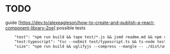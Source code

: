 # TODO

guide [https://dev.to/alexeagleson/how-to-create-and-publish-a-react-component-library-2oe]
possible tests

``` txt
    "test": "npm run build && tape test/*.js && jsmd readme.md && npm run test:typescript",
    "test:typescript": "tsc --noEmit test/typescript.ts && ts-node test/typescript.ts",
    "size": "npm run build && uglifyjs --compress --mangle -- ./dist/umd.js | gzip -c | wc -c"
```
